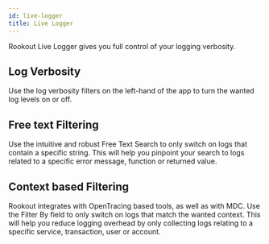 ```yaml
---
id: live-logger
title: Live Logger
---
```


Rookout Live Logger gives you full control of your logging verbosity.

## Log Verbosity

Use the log verbosity filters on the left-hand of the app to turn the wanted log levels on or off.

## Free text Filtering

Use the intuitive and robust Free Text Search to only switch on logs that contain a specific string.
This will help you pinpoint your search to logs related to a specific error message, function or returned value.

## Context based Filtering

Rookout integrates with OpenTracing based tools, as well as with MDC.
Use the Filter By field to only switch on logs that match the wanted context.
This will help you reduce logging overhead by only collecting logs relating to a specific service, transaction, user or account.